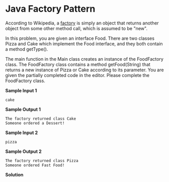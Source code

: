 # Java Factory Pattern

According to Wikipedia, a [factory](https://en.wikipedia.org/wiki/Factory_(object-oriented_programming)) is simply an object that returns another object from some other method call, which is assumed to be "new".

In this problem, you are given an interface Food. There are two classes Pizza and Cake which implement the Food interface, and they both contain a method getType().

The main function in the Main class creates an instance of the FoodFactory class. The FoodFactory class contains a method getFood(String) that returns a new instance of Pizza or Cake according to its parameter. You are given the partially completed code in the editor. Please complete the FoodFactory class.

__Sample Input 1__

```
cake
```

__Sample Output 1__

```
The factory returned class Cake
Someone ordered a Dessert!
```

__Sample Input 2__

```
pizza
```

__Sample Output 2__

```
The factory returned class Pizza
Someone ordered Fast Food!
```

__Solution__

```java

```
